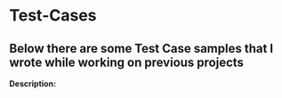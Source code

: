 # Test-Cases #

Below there are some Test Case samples that I wrote while working on previous projects
-
**Description:**
